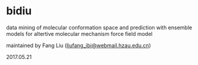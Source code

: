 # bidiu
data mining of molecular conformation space and prediction with ensemble models
for altertive molecular mechanism force field model


maintained by Fang Liu (liufang_ibi@webmail.hzau.edu.cn)

2017.05.21


